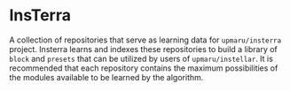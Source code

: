 # InsTerra

A collection of repositories that serve as learning data for `upmaru/insterra` project. Insterra learns and indexes these repositories to build a library of `block` and `presets` that can be utilized by users of `upmaru/instellar`. It is recommended that each repository contains the maximum possibilities of the modules available to be learned by the algorithm.
